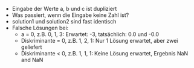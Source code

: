 - Eingabe der Werte a, b und c ist dupliziert
- Was passiert, wenn die Eingabe keine Zahl ist?
- solution1 und solution2 sind fast identisch
- Falsche Lösungen bei:
  - a = 0, z.B. 0, 1, 3: Erwartet: -3, tatsächlich: 0.0 und -0.0
  - Diskriminante = 0, z.B. 1, 2, 1: Nur 1 Lösung erwartet, aber zwei geliefert
  - Diskriminante < 0, z.B. 1, 1, 1: Keine Lösung erwartet, Ergebnis NaN and NaN